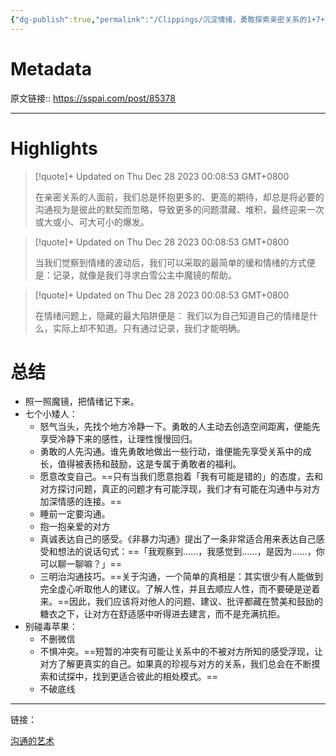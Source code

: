 ```yaml
---
{"dg-publish":true,"permalink":"/Clippings/沉淀情绪，勇敢探索亲密关系的1+7+3个建议 - 少数派/","tags":["情绪管理","工具效率"]}
---
```



# Metadata

原文链接:: https://sspai.com/post/85378

---

# Highlights

> [!quote]+ Updated on Thu Dec 28 2023 00:08:53 GMT+0800
>
> 在亲密关系的人面前，我们总是怀抱更多的、更高的期待，却总是将必要的沟通视为是彼此的默契而忽略，导致更多的问题潜藏、堆积，最终迎来一次或大或小、可大可小的爆发。

> [!quote]+ Updated on Thu Dec 28 2023 00:08:53 GMT+0800
>
> 当我们觉察到情绪的波动后，我们可以采取的最简单的缓和情绪的方式便是：记录，就像是我们寻求白雪公主中魔镜的帮助。

> [!quote]+ Updated on Thu Dec 28 2023 00:08:53 GMT+0800
>
> 在情绪问题上，隐藏的最大陷阱便是： 我们以为自己知道自己的情绪是什么，实际上却不知道。只有通过记录，我们才能明确。

# 总结

- 照一照魔镜，把情绪记下来。
- 七个小矮人：
    - 怒气当头，先找个地方冷静一下。勇敢的人主动去创造空间距离，便能先享受冷静下来的感性，让理性慢慢回归。
    - 勇敢的人先沟通。谁先勇敢地做出一些行动，谁便能先享受关系中的成长，值得被表扬和鼓励，这是专属于勇敢者的福利。
    - 愿意改变自己。==只有当我们愿意抱着「我有可能是错的」的态度，去和对方探讨问题，真正的问题才有可能浮现，我们才有可能在沟通中与对方加深情感的连接。==
    - 睡前一定要沟通。
    - 抱一抱亲爱的对方
    - 真诚表达自己的感受。《非暴力沟通》提出了一条非常适合用来表达自己感受和想法的说话句式：==「我观察到……，我感觉到……，是因为……，你可以聊一聊嘛？」==
    - 三明治沟通技巧。==关于沟通，一个简单的真相是：其实很少有人能做到完全虚心听取他人的建议。了解人性，并且去顺应人性，而不要硬是逆着来。==因此，我们应该将对他人的问题、建议、批评都藏在赞美和鼓励的糖衣之下，让对方在舒适感中听得进去建言，而不是充满抗拒。
- 别碰毒苹果：
    - 不删微信
    - 不惧冲突。==短暂的冲突有可能让关系中的不被对方所知的感受浮现，让对方了解更真实的自己。如果真的珍视与对方的关系，我们总会在不断摸索和试探中，找到更适合彼此的相处模式。==
    - 不破底线

---

链接：

[沟通的艺术]( https://logseq.oceanum.top/#/page/%E6%B2%9F%E9%80%9A%E7%9A%84%E8%89%BA%E6%9C%AF%EF%BC%9A%E7%9C%8B%E5%85%A5%E4%BA%BA%E9%87%8C%EF%BC%8C%E7%9C%8B%E5%87%BA%E4%BA%BA%E5%A4%96%20 (readwise))
